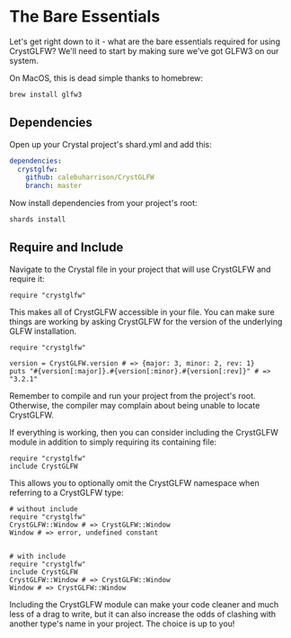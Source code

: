 # The Bare Essentials

Let's get right down to it - what are the bare essentials required for using CrystGLFW? We'll need to start by making sure we've got GLFW3 on our system.

On MacOS, this is dead simple thanks to homebrew:

```sh
brew install glfw3
```

## Dependencies

Open up your Crystal project's shard.yml and add this:

```yaml
dependencies:
  crystglfw:
    github: calebuharrison/CrystGLFW
    branch: master
```
Now install dependencies from your project's root:
```sh
shards install
```

## Require and Include

Navigate to the Crystal file in your project that will use CrystGLFW and require it:

```crystal
require "crystglfw"
```
This makes all of CrystGLFW accessible in your file. You can make sure things are working by asking CrystGLFW for the version of the underlying GLFW installation.

```crystal
require "crystglfw"

version = CrystGLFW.version # => {major: 3, minor: 2, rev: 1}
puts "#{version[:major]}.#{version[:minor}.#{version[:rev]}" # => "3.2.1"
```

Remember to compile and run your project from the project's root. Otherwise, the compiler may complain about being unable to locate CrystGLFW.

If everything is working, then you can consider including the CrystGLFW module in addition to simply requiring its containing file:

```crystal
require "crystglfw"
include CrystGLFW
```

This allows you to optionally omit the CrystGLFW namespace when referring to a CrystGLFW type:

```crystal
# without include
require "crystglfw"
CrystGLFW::Window # => CrystGLFW::Window
Window # => error, undefined constant


# with include
require "crystglfw"
include CrystGLFW
CrystGLFW::Window # => CrystGLFW::Window
Window # => CrystGLFW::Window
```
Including the CrystGLFW module can make your code cleaner and much less of a drag to write, but it can also increase the odds of clashing with another type's name in your project. The choice is up to you!